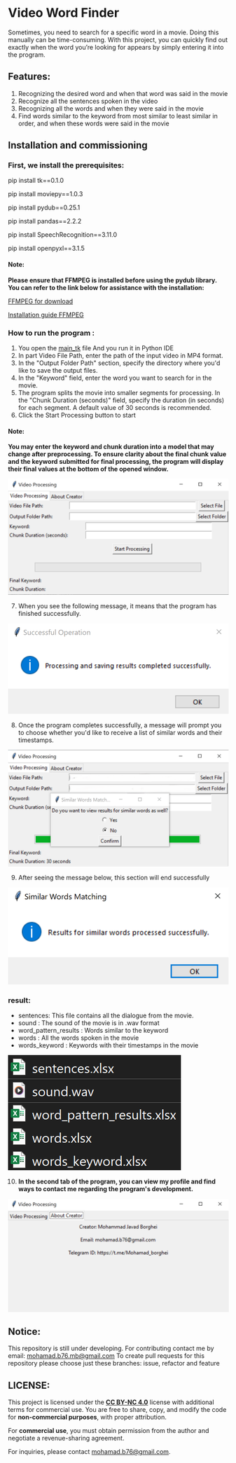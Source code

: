 # Video Word Finder

Sometimes, you need to search for a specific word in a movie. 
Doing this manually can be time-consuming. With this project, 
you can quickly find out exactly when the word you’re looking 
for appears by simply entering it into the program.

## Features: 
1. Recognizing the desired word and when that word was said in the movie
2. Recognize all the sentences spoken in the video
3. Recognizing all the words and when they were said in the movie
3. Find words similar to the keyword from most similar to least similar in order, 
   and when these words were said in the movie


## Installation and commissioning
### **First, we install the prerequisites:**
pip install tk==0.1.0

pip install moviepy==1.0.3

pip install pydub==0.25.1

pip install pandas==2.2.2

pip install SpeechRecognition==3.11.0

pip install openpyxl==3.1.5

#### Note:
**Please ensure that FFMPEG is installed before using the pydub library.
You can refer to the link below for assistance with the installation:**

[FFMPEG for download](https://ffmpeg.org/download.html#build-windows)

[Installation guide FFMPEG](https://www.geeksforgeeks.org/how-to-install-ffmpeg-on-windows/)

### **How to run the program :** 
1. You open the [main_tk](main_tk.py) file
   And you run it in Python IDE 
2. In part Video File Path, enter the path of the input video in MP4 format.
3. In the "Output Folder Path" section, specify the directory where you'd like to save the output files.
4. In the "Keyword" field, enter the word you want to search for in the movie.
5. The program splits the movie into smaller segments for processing. In the "Chunk Duration (seconds)" field, specify the duration (in seconds) for each segment.
   A default value of 30 seconds is recommended.
6. Click the Start Processing button to start

#### Note:
**You may enter the keyword and chunk duration into a model that may change after preprocessing. To ensure clarity about the final chunk value and the keyword submitted for final processing, the program will display their final values at the bottom of the opened window.**

![1](picture/2.png)

7. When you see the following message, it means that the program has finished successfully.

![2](picture/3.png)


8. Once the program completes successfully, a message will prompt you to choose whether you'd like to receive a list of similar words and their timestamps.


![3](picture/4.png)

9. After seeing the message below, this section will end successfully

![4](picture/1.png)

### **result:**

- sentences: This file contains all the dialogue from the movie.
- sound : The sound of the movie is in .wav format
- word_pattern_results : Words similar to the keyword
- words : All the words spoken in the movie
- words_keyword : 
Keywords with their timestamps in the movie

![5](picture/6.png)

10. **In the second tab of the program, you can view my profile and find ways to contact me regarding the program's development.**

![5](picture/7.png)

## Notice:
This repository is still under developing. For contributing contact me by email: mohamad.b76.mb@gmail.com  To create pull requests for this repository please choose just these branches: issue, refactor and feature

## LICENSE:
This project is licensed under the **[CC BY-NC 4.0](LICENSE.md)** license with additional terms for commercial use. You are free to share, copy, and modify the code for **non-commercial purposes**, with proper attribution.

For **commercial use**, you must obtain permission from the author and negotiate a revenue-sharing agreement.

For inquiries, please contact [mohamad.b76@gmail.com](mailto:mohamad.b76@gmail.com).